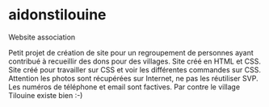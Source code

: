 # aidonstilouine
Website association

Petit projet de création de site pour un regroupement de personnes ayant contribué à recueillir des dons pour des villages.
Site créé en HTML et CSS.
Site créé pour travailler sur CSS et voir les différentes commandes sur CSS.
Attention les photos sont récupérées sur Internet, ne pas les réutiliser SVP.
Les numéros de téléphone et email sont factives.
Par contre le village Tilouine existe bien :-)

